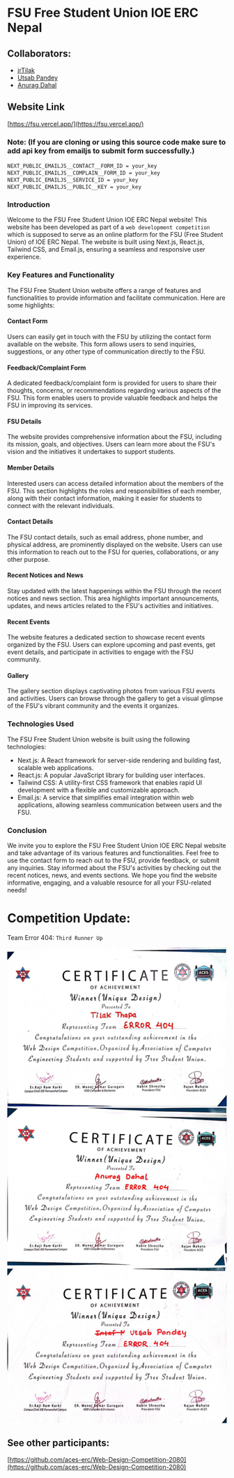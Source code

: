 # FSU Free Student Union IOE ERC Nepal

## Collaborators:
- [jrTilak](https://github.com/jrTilak/)
- [Utsab Pandey](https://github.com/kaleUtsab)
- [Anurag Dahal](https://github.com/AnuragDahal)

## Website Link
[https://fsu.vercel.app/](https://fsu.vercel.app/)

### Note: (If you are cloning or using this source code make sure to add api key from emailjs to submit form successfully.)
```
NEXT_PUBLIC_EMAILJS__CONTACT__FORM_ID = your_key
NEXT_PUBLIC_EMAILJS__COMPLAIN__FORM_ID = your_key
NEXT_PUBLIC_EMAILJS__SERVICE_ID = your_key
NEXT_PUBLIC_EMAILJS__PUBLIC__KEY = your_key
```
### Introduction
Welcome to the FSU Free Student Union IOE ERC Nepal website! This website has been developed as part of a
``web development competition`` which is supposed to serve as an online platform for the FSU (Free Student Union) of IOE ERC Nepal. The website is built using Next.js, React.js, Tailwind CSS, and Email.js, ensuring a seamless and responsive user experience.

### Key Features and Functionality
The FSU Free Student Union website offers a range of features and functionalities to provide information and facilitate communication. Here are some highlights:

#### Contact Form
Users can easily get in touch with the FSU by utilizing the contact form available on the website. This form allows users to send inquiries, suggestions, or any other type of communication directly to the FSU.

#### Feedback/Complaint Form
A dedicated feedback/complaint form is provided for users to share their thoughts, concerns, or recommendations regarding various aspects of the FSU. This form enables users to provide valuable feedback and helps the FSU in improving its services.

#### FSU Details
The website provides comprehensive information about the FSU, including its mission, goals, and objectives. Users can learn more about the FSU's vision and the initiatives it undertakes to support students.

#### Member Details
Interested users can access detailed information about the members of the FSU. This section highlights the roles and responsibilities of each member, along with their contact information, making it easier for students to connect with the relevant individuals.

#### Contact Details
The FSU contact details, such as email address, phone number, and physical address, are prominently displayed on the website. Users can use this information to reach out to the FSU for queries, collaborations, or any other purpose.

#### Recent Notices and News
Stay updated with the latest happenings within the FSU through the recent notices and news section. This area highlights important announcements, updates, and news articles related to the FSU's activities and initiatives.

#### Recent Events
The website features a dedicated section to showcase recent events organized by the FSU. Users can explore upcoming and past events, get event details, and participate in activities to engage with the FSU community.

#### Gallery
The gallery section displays captivating photos from various FSU events and activities. Users can browse through the gallery to get a visual glimpse of the FSU's vibrant community and the events it organizes.

### Technologies Used
The FSU Free Student Union website is built using the following technologies:

- Next.js: A React framework for server-side rendering and building fast, scalable web applications.
- React.js: A popular JavaScript library for building user interfaces.
- Tailwind CSS: A utility-first CSS framework that enables rapid UI development with a flexible and customizable approach.
- Email.js: A service that simplifies email integration within web applications, allowing seamless communication between users and the FSU.

### Conclusion
We invite you to explore the FSU Free Student Union IOE ERC Nepal website and take advantage of its various features and functionalities. Feel free to use the contact form to reach out to the FSU, provide feedback, or submit any inquiries. Stay informed about the FSU's activities by checking out the recent notices, news, and events sections. We hope you find the website informative, engaging, and a valuable resource for all your FSU-related needs!

# Competition Update:
Team Error 404: ``Third Runner Up``
<div>
<img src="public\certificates\photo_2023-07-12_17-29-28.jpg" alt="">
<img src="public\certificates\photo_2023-07-12_17-29-28 (2).jpg" alt="">
<img src="public\certificates\photo_2023-07-12_17-29-28 (3).jpg" alt="">
</div>

## See other participants:
[https://github.com/aces-erc/Web-Design-Competition-2080](https://github.com/aces-erc/Web-Design-Competition-2080)